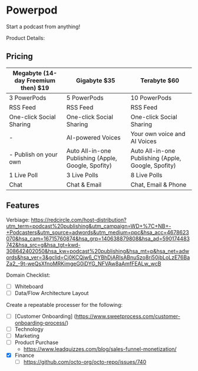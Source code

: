 # Powerpod

Start a podcast from anything!

Product Details:


##  Pricing
| Megabyte (14-day Freemium then) $19  | Gigabyte $35| Terabyte $60|
| ------------- | ------------- |------------- |
| 3 PowerPods | 5 PowerPods | 10 PowerPods |
| RSS Feed | RSS Feed | RSS Feed |
| One-click Social Sharing | One-click Social Sharing | One-click Social Sharing |
| - | AI-powered Voices | Your own voice and AI Voices  |
| - Publish on your own| Auto All-in-one Publishing (Apple, Google, Spofity) | Auto All-in-one Publishing (Apple, Google, Spofity)  |
| 1 Live Poll | 3 Live Polls | 8 Live Polls  |
| Chat | Chat & Email | Chat, Email & Phone |

## Features


Verbiage:
https://redcircle.com/host-distribution?utm_term=podcast%20publishing&utm_campaign=WD+%7C+NB+-+Podcasters&utm_source=adwords&utm_medium=ppc&hsa_acc=4678623070&hsa_cam=16715760874&hsa_grp=140638879808&hsa_ad=590174483742&hsa_src=g&hsa_tgt=kwd-308642402050&hsa_kw=podcast%20publishing&hsa_mt=p&hsa_net=adwords&hsa_ver=3&gclid=Cj0KCQjw6_CYBhDjARIsABnuSzo8ri50jbLoLzE76BaZa2_-9t-weQsXfnoMRKimgeG0iDYG_NFVAw8aAmfFEALw_wcB




Domain Checklist:
- [ ] Whiteboard
- [ ] Data/Flow Architecture Layout

Create a repeatable processer for the following:
- [ ] [Customer Onboarding] (https://www.sweetprocess.com/customer-onboarding-process/)
- [ ] Technology
- [ ] Marketing
- [ ] Product Purchase
    - https://www.leadquizzes.com/blog/sales-funnel-monetization/
- [x] Finance
    - [ ] https://github.com/octo-org/octo-repo/issues/740
